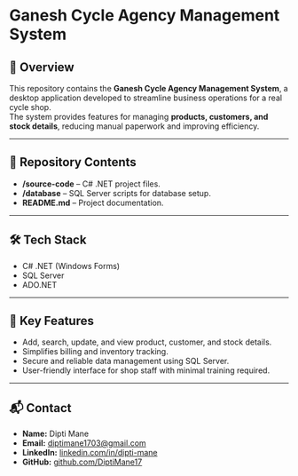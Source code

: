 # Ganesh Cycle Agency Management System  

## 📖 Overview  
This repository contains the **Ganesh Cycle Agency Management System**, a desktop application developed to streamline business operations for a real cycle shop.  
The system provides features for managing **products, customers, and stock details**, reducing manual paperwork and improving efficiency.  

---

## 📂 Repository Contents  
- **/source-code** – C# .NET project files.  
- **/database** – SQL Server scripts for database setup.  
- **README.md** – Project documentation.  

---

## 🛠️ Tech Stack  
- C# .NET (Windows Forms)  
- SQL Server  
- ADO.NET  

---

## 🔑 Key Features  
- Add, search, update, and view product, customer, and stock details.  
- Simplifies billing and inventory tracking.  
- Secure and reliable data management using SQL Server.  
- User-friendly interface for shop staff with minimal training required.  

---

## 📬 Contact  
- **Name:** Dipti Mane  
- **Email:** diptimane1703@gmail.com  
- **LinkedIn:** [linkedin.com/in/dipti-mane](https://www.linkedin.com/in/dipti-mane)  
- **GitHub:** [github.com/DiptiMane17](https://github.com/DiptiMane17)  
